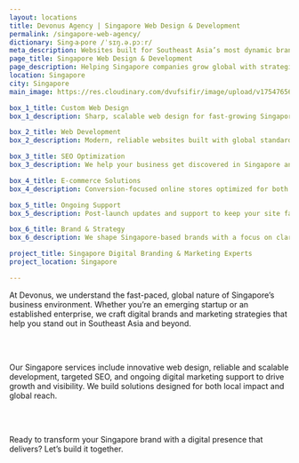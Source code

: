 ```yaml
---
layout: locations
title: Devonus Agency | Singapore Web Design & Development
permalink: /singapore-web-agency/
dictionary: Sing‧a‧pore /ˈsɪŋ.ə.pɔːr/
meta_description: Websites built for Southeast Asia’s most dynamic brands.
page_title: Singapore Web Design & Development
page_description: Helping Singapore companies grow global with strategic, scalable web solutions.
location: Singapore
city: Singapore
main_image: https://res.cloudinary.com/dvufsifir/image/upload/v1754765660/singapore_keedmq.webp

box_1_title: Custom Web Design
box_1_description: Sharp, scalable web design for fast-growing Singapore brands ready to stand out online.

box_2_title: Web Development
box_2_description: Modern, reliable websites built with global standards and local relevance.

box_3_title: SEO Optimization
box_3_description: We help your business get discovered in Singapore and across Southeast Asia.

box_4_title: E-commerce Solutions
box_4_description: Conversion-focused online stores optimized for both UX and scale.

box_5_title: Ongoing Support
box_5_description: Post-launch updates and support to keep your site fast and future-ready.

box_6_title: Brand & Strategy
box_6_description: We shape Singapore-based brands with a focus on clarity, positioning, and long-term growth.

project_title: Singapore Digital Branding & Marketing Experts  
project_location: Singapore

---
```


At Devonus, we understand the fast-paced, global nature of Singapore’s business environment. Whether you’re an emerging startup or an established enterprise, we craft digital brands and marketing strategies that help you stand out in Southeast Asia and beyond.

<br>  
<br>

Our Singapore services include innovative web design, reliable and scalable development, targeted SEO, and ongoing digital marketing support to drive growth and visibility. We build solutions designed for both local impact and global reach.

<br>  
<br>

Ready to transform your Singapore brand with a digital presence that delivers? Let’s build it together.
